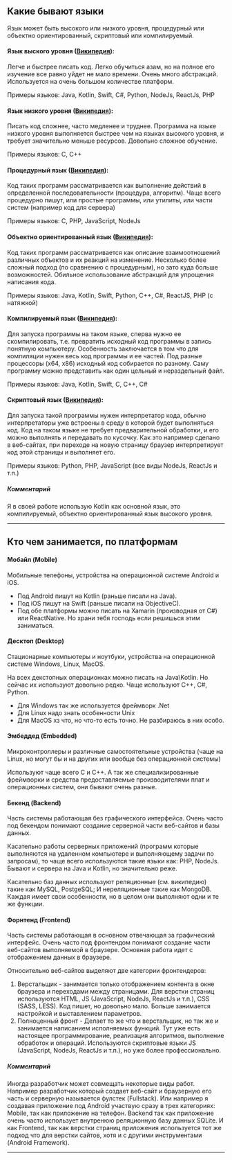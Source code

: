 ## Какие бывают языки

Язык может быть высокого или низкого уровня, процедурный или объектно ориентированный, скриптовый или компилируемый.

#### Язык выского уровня ([Википедия](https://ru.wikipedia.org/wiki/%D0%92%D1%8B%D1%81%D0%BE%D0%BA%D0%BE%D1%83%D1%80%D0%BE%D0%B2%D0%BD%D0%B5%D0%B2%D1%8B%D0%B9_%D1%8F%D0%B7%D1%8B%D0%BA_%D0%BF%D1%80%D0%BE%D0%B3%D1%80%D0%B0%D0%BC%D0%BC%D0%B8%D1%80%D0%BE%D0%B2%D0%B0%D0%BD%D0%B8%D1%8F)):

Легче и быстрее писать код.
Легко обучиться азам, но на полное его изучение все равно уйдет не мало времени. Очень много абстракций.
Используется на очень большом количестве платформ.

Примеры языков: Java, Kotlin, Swift, C#, Python, NodeJs, ReactJs, PHP


#### Язык низкого уровня ([Википедия](https://ru.wikipedia.org/wiki/%D0%9D%D0%B8%D0%B7%D0%BA%D0%BE%D1%83%D1%80%D0%BE%D0%B2%D0%BD%D0%B5%D0%B2%D1%8B%D0%B9_%D1%8F%D0%B7%D1%8B%D0%BA_%D0%BF%D1%80%D0%BE%D0%B3%D1%80%D0%B0%D0%BC%D0%BC%D0%B8%D1%80%D0%BE%D0%B2%D0%B0%D0%BD%D0%B8%D1%8F)):

Писать код сложнее, часто медленее и труднее.
Программа на языке низкого уровня выполняется быстрее чем на языках высокого уровня, и требует значительно меньше ресурсов.
Довольно сложное обучение.

Примеры языков: С, С++

#### Процедурный язык ([Википедия](https://ru.wikipedia.org/wiki/%D0%9F%D1%80%D0%BE%D1%86%D0%B5%D0%B4%D1%83%D1%80%D0%BD%D0%BE%D0%B5_%D0%BF%D1%80%D0%BE%D0%B3%D1%80%D0%B0%D0%BC%D0%BC%D0%B8%D1%80%D0%BE%D0%B2%D0%B0%D0%BD%D0%B8%D0%B5)):

Код таких программ рассматривается как выполнение действий в определенной последовательности (процедура, алгоритм).
Чаще всего процедурно пишут, или простые программы, или утилиты, или части систем (например код для сервера)

Примеры языков: С, PHP, JavaScript, NodeJs


#### Объектно ориентированный язык ([Википедия](https://ru.wikipedia.org/wiki/%D0%9E%D0%B1%D1%8A%D0%B5%D0%BA%D1%82%D0%BD%D0%BE-%D0%BE%D1%80%D0%B8%D0%B5%D0%BD%D1%82%D0%B8%D1%80%D0%BE%D0%B2%D0%B0%D0%BD%D0%BD%D1%8B%D0%B9_%D1%8F%D0%B7%D1%8B%D0%BA_%D0%BF%D1%80%D0%BE%D0%B3%D1%80%D0%B0%D0%BC%D0%BC%D0%B8%D1%80%D0%BE%D0%B2%D0%B0%D0%BD%D0%B8%D1%8F)):

Код таких программ рассматривается как описание взаимоотношений различных объектов и их реакций на изменение. Несколько более сложный подход (по сравнению с процедурным), но зато куда больше возможностей. Обильное использование абстракций для упрощения написания кода.

Примеры языков: Java, Kotlin, Swift, Python, C++, C#, ReactJS, PHP (с натяжкой)

#### Компилируемый язык ([Википедия](https://ru.wikipedia.org/wiki/%D0%9A%D0%BE%D0%BC%D0%BF%D0%B8%D0%BB%D0%B8%D1%80%D1%83%D0%B5%D0%BC%D1%8B%D0%B9_%D1%8F%D0%B7%D1%8B%D0%BA_%D0%BF%D1%80%D0%BE%D0%B3%D1%80%D0%B0%D0%BC%D0%BC%D0%B8%D1%80%D0%BE%D0%B2%D0%B0%D0%BD%D0%B8%D1%8F)):

Для запуска программы на таком языке, сперва нужно ее скомпилировать, т.е. превратить исходный код программы в запись понятную компьютеру. Особенность заключается в том что для компиляции нужен весь код программы и ее частей. Под разные процессоры (x64, x86) исходный код собирается по разному. Саму программу можно представить как один цельный и нераздельный файл.

Примеры языков: Java, Kotlin, Swift, C, C++, C#


#### Скриптовый язык ([Википедия](https://ru.wikipedia.org/wiki/%D0%A1%D1%86%D0%B5%D0%BD%D0%B0%D1%80%D0%BD%D1%8B%D0%B9_%D1%8F%D0%B7%D1%8B%D0%BA)):

Для запуска такой программы нужен интерпретатор кода, обычно интерпретаторы уже встроены в среду в которой будет выполняться код. Код на таком языке не требует предварительной обработки, и его можно выполнять и передавать по кусочку. Как это например сделано в веб-сайтах, при переходе на новую страницу браузер интерпретирует код этой страницы и выполняет его.

Примеры языков: Python, PHP, JavaScript (все виды NodeJs, ReactJs и т.п.)

##### Комментарий
Я в своей работе использую Kotlin как основной язык, это компилируемый, объектно ориентированный язык высокого уровня.


------------------------------------------------------------

## Кто чем занимается, по платформам

#### Мобайл (Mobile)
Мобильные телефоны, устройства на операционной системе Android и iOS. 

* Под Android пишут на Kotlin (раньше писали на Java). 
* Под iOS пишут на Swift (раньше писали на ObjectiveC).
* Под обе платформы можно писать на Xamarin (производная от C#) или ReactNative. Но храни тебя господь если решишься этим заниматься.

#### Десктоп (Desktop) 
Стационарные компьютеры и ноутбуки, устройства на операционной системе Windows, Linux, MacOS.

На всех декстопных операционках можно писать на Java\Kotlin. Но сейчас их используют довольно редко. Чаще используют C++, C#, Python.

* Для Windows так же используется фреймворк .Net
* Для Linux надо знать особенности Unix
* Для MacOS хз что, но что-то есть точно. Не разбираюсь в них особо.

#### Эмбеддед (Embedded) 
Микроконтроллеры и различные самостоятельные устройства (чаще на Linux, но могут бы и на других или вообще без операционной системы)

Используют чаще всего C и C++. А так же специализированные фреймворки и средства предоставляемые производителями плат и операционных систем, они бывают очень разные.

#### Бекенд (Backend) 
Часть системы работающая без графического интерфейса. Очень часто под бекендом понимают создание серверной части веб-сайтов и базы данных.

Касательно работы серверных приложений (программ которые выполняются на удаленном компьютере и выполняющему задачи по запросам), то чаще всего используются такие языки как: PHP, NodeJs. Бывают и сервера на Java и Kotlin, но значительно реже.

Касательно баз данных используют реляционные (см. википедию) такие как MySQL, PostgeSQL; И нереляционные такие как MongoDB. Каждая имеет свои особенности, но в целом они выполняют одни и те же функции.

#### Форнтенд (Frontend) 
Часть системы работающая в основном отвечающая за графический интерфейс. Очень часто под фронтендом понимают создание 
части веб-сайтов выполняемой в браузере. Основная работа идет с отображением данных в браузере.

Относительно веб-сайтов выделяют две категории фронтендеров:
1. Верстальщик - занимается только отображением контента в окне браузера и переходами между страницами. Для верстки страниц используются HTML, JS (JavaScript, NodeJs, ReactJs и т.п.), CSS (SASS, LESS). Код пишет, но довольно мало. Больше занимается настройкой и выставлением параметров.
2. Полноценный фронт - Делает то же что и верстальщик, но так же и занимается написанием исполняемых функций. Тут уже есть настоящее программирование, реализация алгоритмов, выполнение обработок и операций. Используются скриптовые языки JS (JavaScript, NodeJs, ReactJs и т.п.), но уже более профессионально.


##### Комментарий 
Иногда разработчик может совмещать некоторые виды работ. Например разработчик который создает веб-сайт и браузерную его часть и серверную называется фулстек (Fullstack). Или например я создавая приложение под Android участвую сразу в трех категориях: Mobile, так как приложение на телефон. Backend так как приложение очень часто использует внутренюю реляционную базу данных SQLite. И как Frontend, так как верстки страниц приложения используется тот же подход что для верстки сайтов, хотя и с другими инструментами (Android Framework).

------------------------------------------------------------

